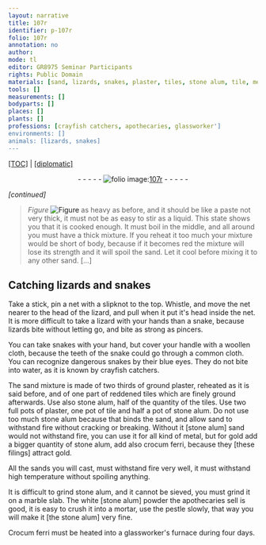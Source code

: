 ```yaml
---
layout: narrative
title: 107r
identifier: p-107r
folio: 107r
annotation: no
author:
mode: tl
editor: GR8975 Seminar Participants
rights: Public Domain
materials: [sand, lizards, snakes, plaster, tiles, stone alum, tile, metal, gold, crocum ferri, filings, sands, marble, Crocum ferri]
tools: []
measurements: []
bodyparts: []
places: []
plants: []
professions: [crayfish catchers, apothecaries, glassworker']
environments: []
animals: [lizards, snakes]
---
```


<p><a href="{{ site.baseurl }}/translation/">[TOC]</a> | <a href="{{ site.baseurl }}/texts/p-107r_tc/">[diplomatic]</a></p><div class="folio" align="center">- - - - - <a href="http://gallica.bnf.fr/ark:/12148/btv1b10500001g/f219.image" target="_blank"><img src="https://cu-mkp.github.io/2017-workshop-edition/assets/photo-icon.png" alt="folio image: " style="display:inline-block; margin-bottom:-3px;"/>107r</a> - - - - - </div>  
 
*[continued]*
 
 
> *Figure*
> <a href="https://drive.google.com/open?id=0B9-oNrvWdlO5RFFFT3hSbnlGaVU" target="_blank"><img src="https://cu-mkp.github.io/GR8975-edition/assets/photo-icon.png" alt="Figure" style="display:inline-block; margin-bottom:-3px;"/></a>
 as heavy as before, and it should be like a paste not very thick, it must not be as easy to stir as a liquid. This state shows you that it is cooked enough. It must boil in the middle, and all around you must have a thick mixture. If you reheat it too much your mixture would be short of body, because if it becomes red the mixture will lose its strength and it will spoil the <span class="m">sand</span>. Let it cool before mixing it to any other <span class="m">sand</span>. […]
 
 
  

## Catching <span class="m"><span class="al">lizards</span></span> and <span class="m"><span class="al">snakes</span></span>

 
Take a stick, pin a net with a slipknot to the top. Whistle, and move the net nearer to the head of the lizard, and pull when it put it's head inside the net. It is more difficult to take a lizard with your hands than a snake, because lizards bite without letting go, and bite as strong as pincers.
 
You can take snakes with your hand, but cover your handle with a woollen cloth, because the teeth of the snake could go through a common cloth. You can recognize dangerous snakes by their blue eyes. They do not bite into water, as it is known by <span class="pro">crayfish catchers</span>.
 
The <span class="m">sand</span> mixture is made of two thirds of ground <span class="m">plaster</span>, reheated as it is said before, and of one part of reddened <span class="m">tiles</span> which are finely ground afterwards. Use also <span class="m">stone alum</span>, half of the quantity of the <span class="m">tiles</span>. Use two full pots of <span class="m">plaster</span>, one pot of <span class="m">tile</span> and half a pot of <span class="m">stone alum</span>. Do not use too much <span class="m">stone alum</span> because that binds the <span class="m">sand</span>, and allow <span class="m">sand</span> to withstand fire without cracking or breaking. Without it [<span class="m">stone alum</span>] <span class="m">sand</span> would not withstand fire, you can use it for all kind of <span class="m">metal</span>, but for <span class="m">gold</span> add a bigger quantity of <span class="m">stone alum</span>, add also <span class="m">crocum ferri</span>, because they [these <span class="m">filings</span>] attract <span class="m">gold</span>.
 
All the <span class="m">sands</span> you will cast, must withstand fire very well, it must withstand high temperature without spoiling anything.
 
It is difficult to grind <span class="m">stone alum</span>, and it cannot be sieved, you must grind it on a <span class="m">marble</span> slab. The white [<span class="m">stone alum</span>] powder the <span class="pro">apothecaries</span> sell is good, it is easy to crush it into a mortar, use the pestle slowly, that way you will make it [the <span class="m">stone alum</span>] very fine.
 
<span class="m">Crocum ferri</span> must be heated into a <span class="pro">glassworker'</span>s furnace during four days.
 
